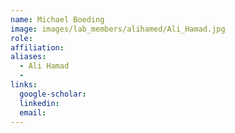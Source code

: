 ```yaml
---
name: Michael Boeding
image: images/lab_members/alihamed/Ali_Hamad.jpg
role: 
affiliation: 
aliases:
  - Ali Hamad
  - 
links:
  google-scholar: 
  linkedin: 
  email: 
---
```





